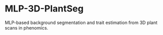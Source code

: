 # MLP-3D-PlantSeg
MLP-based background segmentation and trait estimation from 3D plant scans in phenomics.
